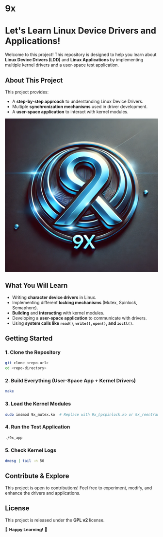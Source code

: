 # 9x
# Let's Learn Linux Device Drivers and Applications!

Welcome to this project! This repository is designed to help you learn about **Linux Device Drivers (LDD)** and **Linux Applications** by implementing multiple kernel drivers and a user-space test application.

## **About This Project**
This project provides:
- A **step-by-step approach** to understanding Linux Device Drivers.
- Multiple **synchronization mechanisms** used in driver development.
- A **user-space application** to interact with kernel modules.

![9X Logo](9xLogo.webp)

## **What You Will Learn**
- Writing **character device drivers** in Linux.
- Implementing different **locking mechanisms** (Mutex, Spinlock, Semaphore).
- **Building** and **interacting** with kernel modules.
- Developing a **user-space application** to communicate with drivers.
- Using **system calls like `read()`, `write()`, `open()`, and `ioctl()`**.

## **Getting Started**
### **1. Clone the Repository**
```bash
git clone <repo-url>
cd <repo-directory>
```

### **2. Build Everything (User-Space App + Kernel Drivers)**
```bash
make
```

### **3. Load the Kernel Modules**
```bash
sudo insmod 9x_mutex.ko  # Replace with 9x_hpspinlock.ko or 9x_reentrant.ko
```

### **4. Run the Test Application**
```bash
./9x_app
```

### **5. Check Kernel Logs**
```bash
dmesg | tail -n 50
```

## **Contribute & Explore**
This project is open to contributions! Feel free to experiment, modify, and enhance the drivers and applications.

## **License**
This project is released under the **GPL v2** license.

🚀 **Happy Learning!** 🚀
